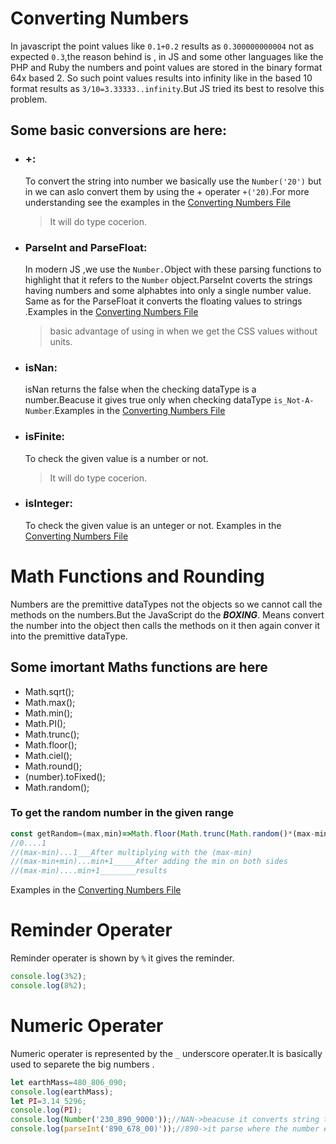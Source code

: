 # Converting Numbers
 In javascript the point values like `0.1+0.2` results as `0.300000000004` not as expected `0.3`,the reason behind is , in JS and some other languages like the PHP and Ruby the numbers and point values are stored in the binary format 64x based 2. So such 
 point values results into infinity like in the based 10 format results as `3/10=3.33333..infinity`.But JS tried its best to resolve this problem.
## Some basic conversions are here:
 * ### +:
   To convert the string into number we basically use the `Number('20')` but in we can aslo convert them by using the + operater `+('20)`.For more understanding see the examples in the [Converting Numbers File](/Step_10_Dates_numbers_timers/convertingNumbers.js)
   >It will do type cocerion.
 * ### ParseInt and ParseFloat:
   In modern JS ,we use the `Number.`Object with these parsing functions to highlight that it refers to the `Number` object.ParseInt coverts the strings having numbers and some alphabtes into only a single number value.
   Same as for the ParseFloat it converts the floating values to strings .Examples in the [Converting Numbers File](/Step_10_Dates_numbers_timers/convertingNumbers.js)
   >basic advantage of using in when we get the CSS values without units.
 * ### isNan:
   isNan returns the false when the checking dataType is a number.Beacuse it gives true only when checking dataType  `is_Not-A-Number`.Examples in the [Converting Numbers File](/Step_10_Dates_numbers_timers/convertingNumbers.js)
 * ### isFinite:
   To check the given value is a number or not.
   >It will do type cocerion.
 * ### isInteger:
   To check the given value is an unteger or not.
   Examples in the [Converting Numbers File](/Step_10_Dates_numbers_timers/convertingNumbers.js)

# Math Functions and Rounding
  Numbers are the premittive dataTypes not the objects so we cannot call the methods on the numbers.But the JavaScript do the ***_BOXING_***. Means convert the number into the object then calls the methods on it then again conver it into the premittive dataType.
  ## Some imortant Maths functions are here
* Math.sqrt();
* Math.max();
* Math.min();
* Math.PI();
* Math.trunc();
* Math.floor();
* Math.ciel();
* Math.round();
* (number).toFixed();
* Math.random();
 ### To get the random number in the given range 
```js
const getRandom=(max,min)=>Math.floor(Math.trunc(Math.random()*(max-min)+1)+min);
//0....1
//(max-min)...1___After multiplying with the (max-min)
//(max-min+min)...min+1_____After adding the min on both sides
//(max-min)....min+1________results
```
Examples in the [Converting Numbers File](/Step_10_Dates_numbers_timers/MathFunctions_And_Rounding.js)

# Reminder Operater 
 Reminder operater is shown by `%` it gives the reminder.
```js
console.log(3%2);
console.log(8%2);
```
# Numeric Operater 
  Numeric operater is represented by the `_` underscore operater.It is basically used to separete the big numbers .
```js
let earthMass=480_806_090;
console.log(earthMass);
let PI=3.14_5296;
console.log(PI);
console.log(Number('230_890_9000'));//NAN->beacuse it converts string to number
console.log(parseInt('890_678_00)'));//890->it parse where the number ends are some string like format starts 
```
